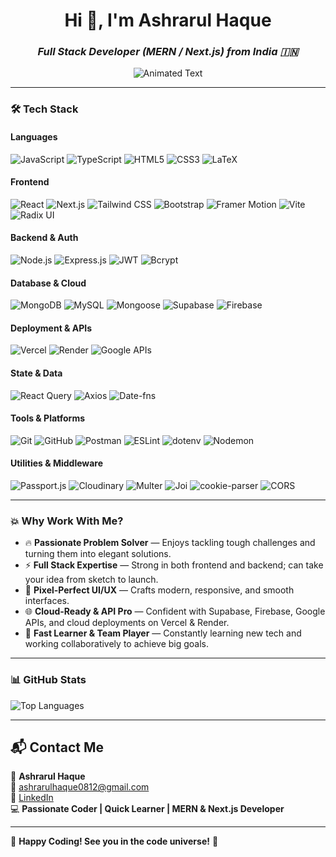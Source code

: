 <h1 align="center">Hi 👋, I'm Ashrarul Haque</h1>
<h3 align="center"><b><i>Full Stack Developer (MERN / Next.js) from India 🇮🇳</i></b></h3>

<p align="center">
  <img src="https://readme-typing-svg.demolab.com?font=Fira+Code&weight=500&size=24&pause=1000&color=36BCF7&center=true&vCenter=true&multiline=true&width=500&lines=Turning+ideas+into+real+products.;Building+clean+and+scalable+apps.;Let's+create+impact+together!" alt="Animated Text" />
</p>

---

### 🛠️ Tech Stack

#### **Languages**

![JavaScript](https://img.shields.io/badge/-JavaScript-F7DF1E?style=flat&logo=javascript&logoColor=black)
![TypeScript](https://img.shields.io/badge/-TypeScript-3178C6?style=flat&logo=typescript&logoColor=white)
![HTML5](https://img.shields.io/badge/-HTML5-E34F26?style=flat&logo=html5&logoColor=white)
![CSS3](https://img.shields.io/badge/-CSS3-1572B6?style=flat&logo=css3)
![LaTeX](https://img.shields.io/badge/-LaTeX-008080?style=flat&logo=latex&logoColor=white)

#### **Frontend**

![React](https://img.shields.io/badge/-React-61DAFB?style=flat&logo=react&logoColor=black)
![Next.js](https://img.shields.io/badge/-Next.js-000000?style=flat&logo=next.js)
![Tailwind CSS](https://img.shields.io/badge/-Tailwind%20CSS-06B6D4?style=flat&logo=tailwind-css)
![Bootstrap](https://img.shields.io/badge/-Bootstrap-7952B3?style=flat&logo=bootstrap&logoColor=white)
![Framer Motion](https://img.shields.io/badge/-Framer%20Motion-000000?style=flat&logo=framer)
![Vite](https://img.shields.io/badge/-Vite-646CFF?style=flat&logo=vite&logoColor=white)
![Radix UI](https://img.shields.io/badge/-Radix%20UI-000?style=flat)

#### **Backend & Auth**

![Node.js](https://img.shields.io/badge/-Node.js-339933?style=flat&logo=node.js&logoColor=white)
![Express.js](https://img.shields.io/badge/-Express.js-000000?style=flat&logo=express&logoColor=white)
![JWT](https://img.shields.io/badge/-JWT-black?style=flat&logo=jsonwebtokens)
![Bcrypt](https://img.shields.io/badge/-Bcrypt-808080?style=flat)

#### **Database & Cloud**

![MongoDB](https://img.shields.io/badge/-MongoDB-47A248?style=flat&logo=mongodb&logoColor=white)
![MySQL](https://img.shields.io/badge/-MySQL-00758F?style=flat&logo=mysql&logoColor=white)
![Mongoose](https://img.shields.io/badge/-Mongoose-880000?style=flat)
![Supabase](https://img.shields.io/badge/-Supabase-3ECF8E?style=flat&logo=supabase&logoColor=white)
![Firebase](https://img.shields.io/badge/-Firebase-FFCA28?style=flat&logo=firebase&logoColor=black)

#### **Deployment & APIs**

![Vercel](https://img.shields.io/badge/-Vercel-000000?style=flat&logo=vercel&logoColor=white)
![Render](https://img.shields.io/badge/-Render-46E3B7?style=flat&logo=render&logoColor=white)
![Google APIs](https://img.shields.io/badge/-Google%20APIs-4285F4?style=flat&logo=google&logoColor=white)

#### **State & Data**

![React Query](https://img.shields.io/badge/-React%20Query-FF4154?style=flat&logo=react-query&logoColor=white)
![Axios](https://img.shields.io/badge/-Axios-5A29E4?style=flat&logo=axios&logoColor=white)
![Date-fns](https://img.shields.io/badge/-date--fns-00C7B7?style=flat)

#### **Tools & Platforms**

![Git](https://img.shields.io/badge/-Git-F05032?style=flat&logo=git&logoColor=white)
![GitHub](https://img.shields.io/badge/-GitHub-181717?style=flat&logo=github)
![Postman](https://img.shields.io/badge/-Postman-FF6C37?style=flat&logo=postman)
![ESLint](https://img.shields.io/badge/-ESLint-4B32C3?style=flat&logo=eslint)
![dotenv](https://img.shields.io/badge/-Dotenv-ECD53F?style=flat)
![Nodemon](https://img.shields.io/badge/-Nodemon-76D04B?style=flat)

#### **Utilities & Middleware**

![Passport.js](https://img.shields.io/badge/-Passport.js-34A853?style=flat)
![Cloudinary](https://img.shields.io/badge/-Cloudinary-3448C5?style=flat&logo=cloudinary&logoColor=white)
![Multer](https://img.shields.io/badge/-Multer-FF8C00?style=flat)
![Joi](https://img.shields.io/badge/-Joi-6A1B9A?style=flat)
![cookie-parser](https://img.shields.io/badge/-Cookie%20Parser-000?style=flat)
![CORS](https://img.shields.io/badge/-CORS-003545?style=flat)

---

### 💥 Why Work With Me?

- 🔥 **Passionate Problem Solver** — Enjoys tackling tough challenges and turning them into elegant solutions.
- ⚡ **Full Stack Expertise** — Strong in both frontend and backend; can take your idea from sketch to launch.
- 🎨 **Pixel-Perfect UI/UX** — Crafts modern, responsive, and smooth interfaces.
- 🌐 **Cloud-Ready & API Pro** — Confident with Supabase, Firebase, Google APIs, and cloud deployments on Vercel & Render.
- 🚀 **Fast Learner & Team Player** — Constantly learning new tech and working collaboratively to achieve big goals.

---

### 📊 GitHub Stats

![Top Languages](https://github-readme-stats.vercel.app/api/top-langs/?username=ashrarulhaque&layout=compact&theme=github_dark)

---

## 📬 Contact Me

💼 **Ashrarul Haque**  
📧 ashrarulhaque0812@gmail.com  
🔗 [LinkedIn](https://www.linkedin.com/in/ashrarul)  
💻 **Passionate Coder | Quick Learner | MERN & Next.js Developer**

---

🚀 **Happy Coding! See you in the code universe!** 🌟
